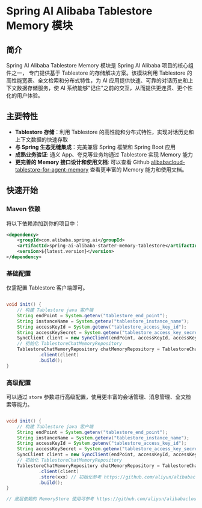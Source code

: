 # Spring AI Alibaba Tablestore Memory 模块

## 简介

Spring AI Alibaba Tablestore Memory 模块是 Spring AI Alibaba 项目的核心组件之一，
专门提供基于 Tablestore 的存储解决方案。该模块利用 Tablestore 的高性能宽表、全文检索和分布式特性，为 AI 应用提供快速、可靠的对话历史和上下文数据存储服务，使 AI 系统能够"记住"之前的交互，从而提供更连贯、更个性化的用户体验。

## 主要特性

- **Tablestore 存储**：利用 Tablestore 的高性能和分布式特性，实现对话历史和上下文数据的快速存取
- **与 Spring 生态无缝集成**：完美兼容 Spring 框架和 Spring Boot 应用
- **成熟业务验证**: 通义 App、夸克等业务均通过 Tablestore 实现 Memory 能力
- **更完善的 Memory 接口设计和使用文档**: 可以查看 Github [alibabacloud-tablestore-for-agent-memory](https://github.com/aliyun/alibabacloud-tablestore-for-agent-memory) 查看更丰富的 Memory 能力和使用文档。

## 快速开始

### Maven 依赖

将以下依赖添加到你的项目中：

```xml
<dependency>
    <groupId>com.alibaba.spring.ai</groupId>
    <artifactId>spring-ai-alibaba-starter-memory-tablestore</artifactId>
    <version>${latest.version}</version>
</dependency>
```


### 基础配置
仅需配置 Tablestore 客户端即可。

```java

void init() {
    // 构建 Tablestore java 客户端
    String endPoint = System.getenv("tablestore_end_point");
    String instanceName = System.getenv("tablestore_instance_name");
    String accessKeyId = System.getenv("tablestore_access_key_id");
    String accessKeySecret = System.getenv("tablestore_access_key_secret");
    SyncClient client = new SyncClient(endPoint, accessKeyId, accessKeySecret, instanceName);
    // 初始化 TablestoreChatMemoryRepository
    TablestoreChatMemoryRepository chatMemoryRepository = TablestoreChatMemoryRepository.builder()
            .client(client)
            .build();
}

```

### 高级配置
可以通过 `store` 参数进行高级配置，使用更丰富的会话管理、消息管理、全文检索等能力。
```java

void init() {
    // 构建 Tablestore java 客户端
    String endPoint = System.getenv("tablestore_end_point");
    String instanceName = System.getenv("tablestore_instance_name");
    String accessKeyId = System.getenv("tablestore_access_key_id");
    String accessKeySecret = System.getenv("tablestore_access_key_secret");
    SyncClient client = new SyncClient(endPoint, accessKeyId, accessKeySecret, instanceName);
    // 初始化 TablestoreChatMemoryRepository
    TablestoreChatMemoryRepository chatMemoryRepository = TablestoreChatMemoryRepository.builder()
            .client(client)
            .store(xxx) // 初始化参考 https://github.com/aliyun/alibabacloud-tablestore-for-agent-memory/blob/main/java/examples/src/main/java/com/aliyun/openservices/tablestore/agent/memory/MemoryStoreInitExample.java
            .build();
}

// 底层依赖的 MemoryStore 使用可参考 https://github.com/aliyun/alibabacloud-tablestore-for-agent-memory
```
